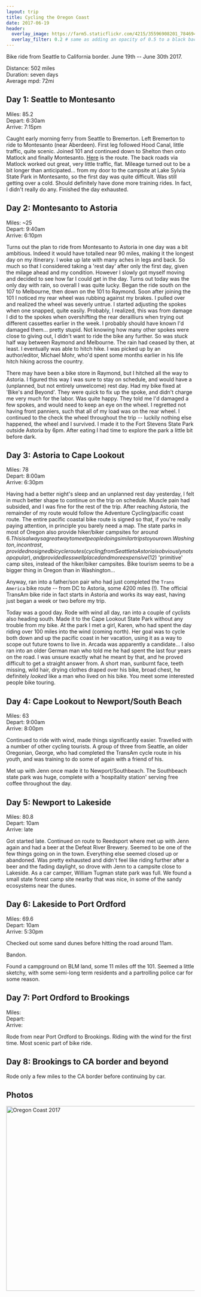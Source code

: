 ```yaml
---
layout: trip
title: Cycling the Oregon Coast
date: 2017-06-19
header:
  overlay_image: https://farm5.staticflickr.com/4215/35596908201_784694238c_k_d.jpg
  overlay_filter: 0.2 # same as adding an opacity of 0.5 to a black background
---
```


Bike ride from Seattle to California border. June 19th -- June 30th 2017.

Distance: 502 miles <br>
Duration: seven days <br>
Average mpd: 72mi

## Day 1: Seattle to Montesanto

Miles: 85.2 <br>
Depart: 6:30am <br>
Arrive: 7:15pm

Caught early morning ferry from Seattle to Bremerton. Left Bremerton to ride to Montesanto (near Aberdeen). First leg followed Hood Canal, little traffic, quite scenic. Joined 101 and continued down to Shelton then onto Matlock and finally Montesanto. [Here](https://www.google.com/maps/dir/Bremerton,+WA/Montesano,+WA+98563/@47.2478398,-123.5341167,9z/data=!4m19!4m18!1m10!1m1!1s0x549037795212e35b:0xb238651d502a0952!2m2!1d-122.6269768!2d47.5650067!3m4!1m2!1d-123.1111711!2d47.3378553!3s0x5491bf3934055d57:0xeed46ff41291c72c!1m5!1m1!1s0x54922162b92bda33:0x7d3ec398381ee092!2m2!1d-123.6026629!2d46.9812062!3e1) is the route. The back roads via Matlock worked out great, very little traffic, flat. Mileage turned out to be a bit longer than anticipated... from my door to the campsite at Lake Sylvia State Park in Montesanto, so the first day was quite difficult. Was still getting over a cold. Should definitely have done more training rides. In fact, I didn't really do any. Finished the day exhausted. 

## Day 2: Montesanto to Astoria

Miles: ~25 <br>
Depart: 9:40am <br>
Arrive: 6:10pm

Turns out the plan to ride from Montesanto to Astoria in one day was a bit ambitious. Indeed it would have totalled near 90 miles, making it the longest day on my itinerary. I woke up late with many aches in legs and back. So much so that I considered taking a 'rest day' after only the first day, given the milage ahead and my condition. However I slowly got myself moving and decided to see how far I could get in the day. Turns out today was the only day with rain, so overall I was quite lucky. Began the ride south on the 107 to Melbourne, then down on the 101 to Raymond. Soon after joining the 101 I noticed my rear wheel was rubbing against my brakes. I pulled over and realized the wheel was severly untrue. I started adjusting the spokes when one snapped, quite easily. Probably, I realized, this was from damage I did to the spokes when overshifting the rear derailliurs when trying out different cassettes earlier in the week. I probably should have known I'd damaged them... pretty stupid. Not knowing how many other spokes were close to giving out, I didn't want to ride the bike any further. So was stuck half way between Raymond and Melbourne. The rain had ceased by then, at least. I eventually was able to hitch hike. I was picked up by an author/editor, Michael Mohr, who'd spent some months earlier in his life hitch hiking across the country. 

There may have been a bike store in Raymond, but I hitched all the way to Astoria. I figured this way I was sure to stay on schedule, and would have a (unplanned, but not entirely unwelcome) rest day. Had my bike fixed at 'Bike's and Beyond'. They were quick to fix up the spoke, and didn't charge me very much for the labor. Was quite happy. They told me I'd damaged a few spokes, and would need to keep an eye on the wheel. I regretted not having front panniers, such that all of my load was on the rear wheel. I continued to the check the wheel throughout the trip -- luckily nothing else happened, the wheel and I survived. I made it to the Fort Stevens State Park outside Astoria by 6pm. After eating I had time to explore the park a little bit before dark. 

## Day 3: Astoria to Cape Lookout

Miles: 78 <br>
Depart: 8:00am <br>
Arrive: 6:30pm

Having had a better night's sleep and an unplanned rest day yesterday, I felt in much better shape to continue on the trip on schedule. Muscle pain had subsided, and I was fine for the rest of the trip. After reaching Astoria, the remainder of my route would follow the Adventure Cycling/pacific coast route. The entire pacific coastal bike route is signed so that, if you're really paying attention, in principle you barely need a map. The state parks in most of Oregon also provide hiker/biker campsites for around $6. This is always a great way to meet people doing similar trips to your own. Washington, in contrast, provided no signed bicycle routes (cycling from Seattle to Astoria is obviously not so popular), and provided less well placed and more expensive ($12) 'primitive' camp sites, instead of the hiker/biker campsites. Bike tourism seems to be a bigger thing in Oregon than in Washington...

Anyway, ran into a father/son pair who had just completed the `Trans America` bike route -- from DC to Astoria, some 4200 miles (!). The official TransAm bike ride in fact starts in Astoria and works its way east, having just began a week or two before my trip. 

Today was a good day. Rode with wind all day, ran into a couple of cyclists also heading south. Made it to the Cape Lookout State Park without any trouble from my bike. At the park I met a girl, Karen, who had spent the day riding over 100 miles into the wind (coming north). Her goal was to cycle both down and up the pacific coast in her vacation, using it as a way to scope out future towns to live in. Arcada was apparently a candidate... I also ran into an older German man who told me he had spent the last four years on the road. I was unsure exactly what he meant by that, and he proved difficult to get a straight answer from. A short man, sunburnt face, teeth missing, wild hair, drying clothes draped over his bike, broad chest, he definitely _looked_ like a man who lived on his bike. You meet some interested people bike touring.

## Day 4: Cape Lookout to Newport/South Beach

Miles: 63 <br>
Depart: 9:00am <br>
Arrive: 8:00pm

Continued to ride with wind, made things significantly easier. Travelled with a number of other cycling tourists. A group of three from Seattle, an older Oregonian, George, who had completed the TransAm cycle route in his youth, and was training to do some of again with a friend of his. 

Met up with Jenn once made it to Newport/Southbeach. The Southbeach state park was huge, complete with a 'hospitality station' serving free coffee throughout the day. 

## Day 5: Newport to Lakeside

Miles: 80.8 <br>
Depart: 10am <br>
Arrive: late

Got started late. Continued on route to Reedsport where met up with Jenn again and had a beer at the Defeat River Brewery. Seemed to be one of the few things going on in the town. Everything else seemed closed up or abandoned. Was pretty exhausted and didn't feel like riding further after a beer and the fading daylight, so drove with Jenn to a campsite close to Lakeside. As a car camper, William Tugman state park was full. We found a small state forest camp site nearby that was nice, in some of the sandy ecosystems near the dunes. 

## Day 6: Lakeside to Port Ordford

Miles: 69.6 <br>
Depart: 10am <br>
Arrive: 5:30pm

Checked out some sand dunes before hitting the road around 11am. 

Bandon.

Found a campground on BLM land, some 11 miles off the 101. Seemed a little sketchy, with some semi-long term residents and a partrolling police car for some reason. 

## Day 7: Port Ordford to Brookings

Miles: <br>
Depart: <br>
Arrive:

Rode from near Port Ordford to Brookings. Riding with the wind for the first time. Most scenic part of bike ride.

## Day 8: Brookings to CA border and beyond

Rode only a few miles to the CA border before continuing by car. 

## Photos

<a data-flickr-embed="true"  href="https://www.flickr.com/photos/149922637@N08/albums/72157683024797244" title="Oregon Coast 2017"><img src="https://farm5.staticflickr.com/4215/35596908201_89d23762c5_z.jpg" width="640" height="494" alt="Oregon Coast 2017"></a><script async src="//embedr.flickr.com/assets/client-code.js" charset="utf-8"></script>
